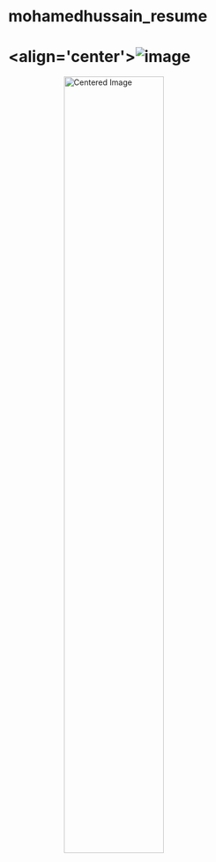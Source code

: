 # mohamedhussain_resume
# <align='center'>![image](https://github.com/user-attachments/assets/b8f0a37f-88ff-4d52-9318-d1d7b6893319)

<!DOCTYPE html>
<html>
<head>
  <style>
    .center-img {
      display: block;
      margin-left: auto;
      margin-right: auto;
      width: 60%; /* you can change the width */
    }
  </style>
</head>
<body>

  <img src="https://github.com/user-attachments/assets/b8f0a37f-88ff-4d52-9318-d1d7b6893319" class="center-img" alt="Centered Image">

</body>
</html>

